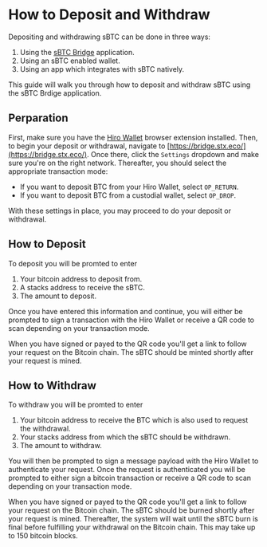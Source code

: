 # How to Deposit and Withdraw
Depositing and withdrawing sBTC can be done in three ways:

1. Using the [sBTC Bridge](https://bridge.stx.eco/) application.
2. Using an sBTC enabled wallet.
3. Using an app which integrates with sBTC natively.

This guide will walk you through how to deposit and withdraw sBTC using the sBTC Brdige application.

## Perparation
First, make sure you have the [Hiro Wallet](https://wallet.hiro.so/) browser extension installed.
Then, to begin your deposit or withdrawal, navigate to [https://bridge.stx.eco/](https://bridge.stx.eco/).
Once there, click the `Settings` dropdown and make sure you're on the right network.
Thereafter, you should select the appropriate transaction mode:

* If you want to deposit BTC from your Hiro Wallet, select `OP_RETURN`.
* If you want to deposit BTC from a custodial wallet, select `OP_DROP`.

With these settings in place, you may proceed to do your deposit or withdrawal.

## How to Deposit
To deposit you will be promted to enter

1. Your bitcoin address to deposit from.
2. A stacks address to receive the sBTC.
3. The amount to deposit.

Once you have entered this information and continue, you will either be prompted to sign a transaction with the Hiro Wallet or receive a QR code to scan depending on your transaction mode.

When you have signed or payed to the QR code you'll get a link to follow your request on the Bitcoin chain. The sBTC should be minted shortly after your request is mined.

## How to Withdraw
To withdraw you will be promted to enter

1. Your bitcoin address to receive the BTC which is also used to request the withdrawal.
2. Your stacks address from which the sBTC should be withdrawn.
3. The amount to withdraw.

You will then be prompted to sign a message payload with the Hiro Wallet to authenticate your request.
Once the request is authenticated you will be prompted to either sign a bitcoin transaction or receive a QR code to scan depending on your transaction mode.

When you have signed or payed to the QR code you'll get a link to follow your request on the Bitcoin chain. The sBTC should be burned shortly after your request is mined.
Thereafter, the system will wait until the sBTC burn is final before fulfilling your withdrawal on the Bitcoin chain. This may take up to 150 bitcoin blocks.
